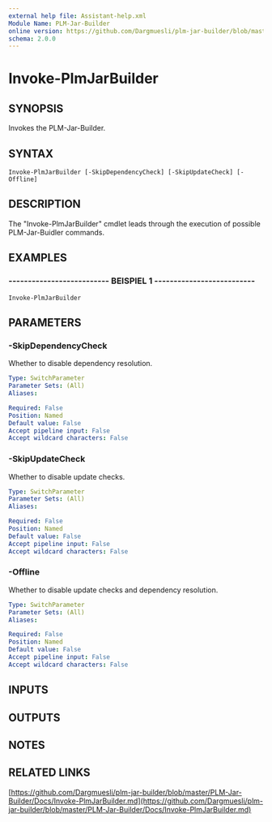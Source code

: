 ```yaml
---
external help file: Assistant-help.xml
Module Name: PLM-Jar-Builder
online version: https://github.com/Dargmuesli/plm-jar-builder/blob/master/PLM-Jar-Builder/Docs/Invoke-PlmJarBuilder.md
schema: 2.0.0
---
```


# Invoke-PlmJarBuilder

## SYNOPSIS
Invokes the PLM-Jar-Builder.

## SYNTAX

```
Invoke-PlmJarBuilder [-SkipDependencyCheck] [-SkipUpdateCheck] [-Offline]
```

## DESCRIPTION
The "Invoke-PlmJarBuilder" cmdlet leads through the execution of possible PLM-Jar-Buidler commands.

## EXAMPLES

### -------------------------- BEISPIEL 1 --------------------------
```
Invoke-PlmJarBuilder
```

## PARAMETERS

### -SkipDependencyCheck
Whether to disable dependency resolution.

```yaml
Type: SwitchParameter
Parameter Sets: (All)
Aliases: 

Required: False
Position: Named
Default value: False
Accept pipeline input: False
Accept wildcard characters: False
```

### -SkipUpdateCheck
Whether to disable update checks.

```yaml
Type: SwitchParameter
Parameter Sets: (All)
Aliases: 

Required: False
Position: Named
Default value: False
Accept pipeline input: False
Accept wildcard characters: False
```

### -Offline
Whether to disable update checks and dependency resolution.

```yaml
Type: SwitchParameter
Parameter Sets: (All)
Aliases: 

Required: False
Position: Named
Default value: False
Accept pipeline input: False
Accept wildcard characters: False
```

## INPUTS

## OUTPUTS

## NOTES

## RELATED LINKS

[https://github.com/Dargmuesli/plm-jar-builder/blob/master/PLM-Jar-Builder/Docs/Invoke-PlmJarBuilder.md](https://github.com/Dargmuesli/plm-jar-builder/blob/master/PLM-Jar-Builder/Docs/Invoke-PlmJarBuilder.md)

